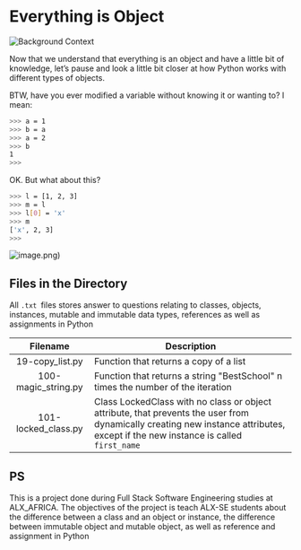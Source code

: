 # Everything is Object

![Background Context](https://s3.amazonaws.com/intranet-projects-files/holbertonschool-higher-level_programming+/252/r_208403_QPSN8.jpg)

Now that we understand that everything is an object and have a little bit of knowledge, let’s pause and look a little bit closer at how Python works with different types of objects.

BTW, have you ever modified a variable without knowing it or wanting to? I mean:

```bash
>>> a = 1
>>> b = a
>>> a = 2
>>> b
1
>>>
```

OK. But what about this?

```bash
>>> l = [1, 2, 3]
>>> m = l
>>> l[0] = 'x'
>>> m
['x', 2, 3]
>>>
```

![image.png](https://media.giphy.com/media/wAjfQ9MLUfFjq/giphy.gif))

## Files in the Directory

All `.txt `files stores answer to questions relating to classes, objects, instances, mutable and immutable data types, references as well as assignments in Python

|      Filename       | Description                                                                                                                                                                      |
| :-----------------: | -------------------------------------------------------------------------------------------------------------------------------------------------------------------------------- |
|   19-copy_list.py   | Function that returns a copy of a list                                                                                                                                           |
| 100-magic_string.py | Function that returns a string "BestSchool" n times the number of the iteration                                                                                                  |
| 101-locked_class.py | Class LockedClass with no class or object attribute, that prevents the user from dynamically creating new instance attributes, except if the new instance is called `first_name` |

## PS

This is a project done during Full Stack Software Engineering studies at ALX_AFRICA. The objectives of the project is teach ALX-SE students about the difference between a class and an object or instance, the difference between immutable object and mutable object, as well as reference and assignment in Python
